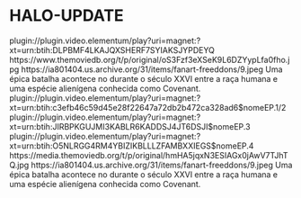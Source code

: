 # HALO-UPDATE

<item>
<title>[COLOR silver][B] SÉRIE HALO 1º TEMPORADA COMPLETA [/COLOR][/B][COLOR yellow]  FULL HD  [B][/COLOR][/B]</title>
<link>plugin://plugin.video.elementum/play?uri=magnet:?xt=urn:btih:DLPBMF4LKAJQXSHERF7SYIAKSJYPDEYQ</link>
<thumbnail>https://www.themoviedb.org/t/p/original/oS3Fzf3eXSeK9L6DZYypLfa0fho.jpg</thumbnail>
<fanart>https://ia801404.us.archive.org/31/items/fanart-freeddons/9.jpeg</fanart>
<info>Uma épica batalha acontece no durante o século XXVI entre a raça humana e uma espécie alienígena conhecida como Covenant.</info>
</item>  

<item>
<title>[COLOR silver][B] SÉRIE HALO 2º TEMPORADA COMPLETA [/COLOR][/B][COLOR yellow]  FULL HD  [B][/COLOR][/B]</title>
<link>plugin://plugin.video.elementum/play?uri=magnet:?xt=urn:btih:c3efb46c59d45e28f22647a72db2b472ca328ad6$nomeEP.1/2</link>
<link>plugin://plugin.video.elementum/play?uri=magnet:?xt=urn:btih:JIRBPKGUJMI3KABLR6KADDSJ4JT6DSJI$nomeEP.3</link>
<link>plugin://plugin.video.elementum/play?uri=magnet:?xt=urn:btih:O5NLRGG4RM4YBIZIKBLLLZFAMBXXIEGS$nomeEP.4</link>
<thumbnail>https://media.themoviedb.org/t/p/original/hmHA5jqxN3ESIAGx0jAwV7TJhTQ.jpg</thumbnail>
<fanart>https://ia801404.us.archive.org/31/items/fanart-freeddons/9.jpeg</fanart>
<info>Uma épica batalha acontece no durante o século XXVI entre a raça humana e uma espécie alienígena conhecida como Covenant.</info>
</item>  

